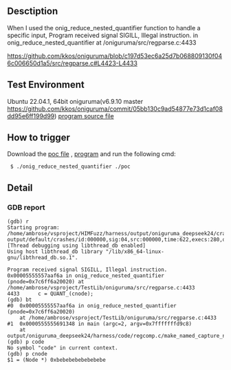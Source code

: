 ## Desctiption
When I used the onig_reduce_nested_quantifier function to handle a specific input, Program received signal SIGILL, Illegal instruction. in onig_reduce_nested_quantifier at /oniguruma/src/regparse.c:4433

https://github.com/kkos/oniguruma/blob/c197d53ec6a25d7b068809130f046c006650d1a5/src/regparse.c#L4423-L4433

## Test Environment
Ubuntu 22.04.1, 64bit
oniguruma(v6.9.10 master https://github.com/kkos/oniguruma/commit/05bb130c9ad54877e73d1caf08dd95e6ff199d99)
[program source file](https://github.com/ambrosecm/pocs/blob/main/oniguruma/onig_reduce_nested_quantifier/onig_reduce_nested_quantifier.c)

## How to trigger
Download the [poc file](https://github.com/ambrosecm/pocs/blob/main/oniguruma/onig_reduce_nested_quantifier/poc) , [program](https://github.com/ambrosecm/pocs/blob/main/oniguruma/onig_reduce_nested_quantifier/onig_reduce_nested_quantifier) and run the following cmd:
```
 $ ./onig_reduce_nested_quantifier ./poc
```

## Detail
### GDB report
```
(gdb) r
Starting program: /home/ambrose/vsproject/HIMFuzz/harness/output/oniguruma_deepseek24/crashes/regcomp.c/make_named_capture_number_map/onig_reduce_nested_quantifier/onig_reduce_nested_quantifier output/default/crashes/id:000000,sig:04,src:000000,time:622,execs:280,op:havoc,rep:11
[Thread debugging using libthread_db enabled]
Using host libthread_db library "/lib/x86_64-linux-gnu/libthread_db.so.1".

Program received signal SIGILL, Illegal instruction.
0x00005555557aaf6a in onig_reduce_nested_quantifier (pnode=0x7c6ff6a20020) at /home/ambrose/vsproject/TestLib/oniguruma/src/regparse.c:4433
4433      c = QUANT_(cnode);
(gdb) bt
#0  0x00005555557aaf6a in onig_reduce_nested_quantifier (pnode=0x7c6ff6a20020)
    at /home/ambrose/vsproject/TestLib/oniguruma/src/regparse.c:4433
#1  0x0000555555691348 in main (argc=2, argv=0x7fffffffd9c8)
    at output/oniguruma_deepseek24/harness/code/regcomp.c/make_named_capture_number_map/onig_reduce_nested_quantifier.c:43
(gdb) p code
No symbol "code" in current context.
(gdb) p cnode
$1 = (Node *) 0xbebebebebebebebe
```
